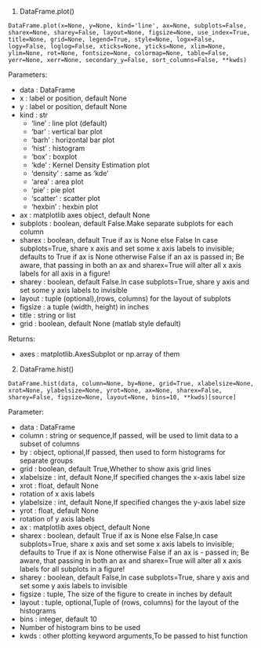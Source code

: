1. DataFrame.plot()
```
DataFrame.plot(x=None, y=None, kind='line', ax=None, subplots=False, sharex=None, sharey=False, layout=None, figsize=None, use_index=True, title=None, grid=None, legend=True, style=None, logx=False, logy=False, loglog=False, xticks=None, yticks=None, xlim=None, ylim=None, rot=None, fontsize=None, colormap=None, table=False, yerr=None, xerr=None, secondary_y=False, sort_columns=False, **kwds)
```
Parameters:

- data : DataFrame
- x : label or position, default None
- y : label or position, default None
- kind : str
     - ‘line’ : line plot (default)
     - ‘bar’ : vertical bar plot
     - ‘barh’ : horizontal bar plot
     - ‘hist’ : histogram
     - ‘box’ : boxplot
     - ‘kde’ : Kernel Density Estimation plot
     - ‘density’ : same as ‘kde’
     - ‘area’ : area plot
     - ‘pie’ : pie plot
     - ‘scatter’ : scatter plot
     - ‘hexbin’ : hexbin plot
- ax : matplotlib axes object, default None
- subplots : boolean, default False.Make separate subplots for each column
- sharex : boolean, default True if ax is None else False
In case subplots=True, share x axis and set some x axis labels to invisible; defaults to True if ax is None otherwise False if an ax is passed in; Be aware, that passing in both an ax and sharex=True will alter all x axis labels for all axis in a figure!
- sharey : boolean, default False.In case subplots=True, share y axis and set some y axis labels to invisible
- layout : tuple (optional),(rows, columns) for the layout of subplots
- figsize : a tuple (width, height) in inches
- title : string or list
- grid : boolean, default None (matlab style default)

Returns:	

- axes : matplotlib.AxesSubplot or np.array of them


2. DataFrame.hist()
``` 
DataFrame.hist(data, column=None, by=None, grid=True, xlabelsize=None, xrot=None, ylabelsize=None, yrot=None, ax=None, sharex=False, sharey=False, figsize=None, layout=None, bins=10, **kwds)[source]
```

Parameter:

- data : DataFrame
- column : string or sequence,If passed, will be used to limit data to a subset of columns
- by : object, optional,If passed, then used to form histograms for separate groups
- grid : boolean, default True,Whether to show axis grid lines
- xlabelsize : int, default None,If specified changes the x-axis label size
- xrot : float, default None
- rotation of x axis labels
- ylabelsize : int, default None,If specified changes the y-axis label size
- yrot : float, default None
- rotation of y axis labels
- ax : matplotlib axes object, default None
- sharex : boolean, default True if ax is None else False,In case subplots=True, share x axis and set some x axis labels to invisible; defaults to True if ax is None otherwise False if an ax is - passed in; Be aware, that passing in both an ax and sharex=True will alter all x axis labels for all subplots in a figure!
- sharey : boolean, default False,In case subplots=True, share y axis and set some y axis labels to invisible
- figsize : tuple, The size of the figure to create in inches by default
- layout : tuple, optional,Tuple of (rows, columns) for the layout of the histograms
- bins : integer, default 10
- Number of histogram bins to be used
- kwds : other plotting keyword arguments,To be passed to hist function
